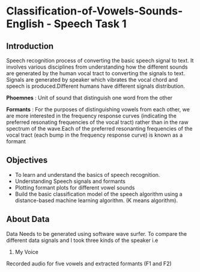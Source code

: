 # Classification-of-Vowels-Sounds-English - Speech Task 1 

## Introduction 

Speech recognition process of converting the basic speech signal to text. It involves various disciplines from understanding how the different sounds are generated by the human vocal tract to converting the signals to text. 
Signals are generated by speaker which vibrates the vocal chord and speech is produced.Different humans have different signals distribution. 


**Phoemnes** : Unit of sound that distinguish one word from the other

**Formants** : For the purposes of distinguishing vowels from each other, we are more interested in the frequency response curves (indicating the preferred resonating frequencies of the vocal tract) rather than in the raw spectrum of the wave.Each of the preferred resonanting frequencies of the vocal tract (each bump in the frequency response curve) is known as a formant


## Objectives

* To learn and understand the basics of speech recognition. 
* Understanding Speech signals and formants
* Plotting formant plots for different vowel sounds
* Build the basic classification model of the speech algorithm using a distance-based machine learning algorithm. (K means algorithm).

## About Data
Data Needs to be generated using software wave surfer. To compare the different data signals and I took three kinds of the speaker i.e 

1. My Voice 

Recorded audio for five vowels and extracted formants (F1 and F2)




